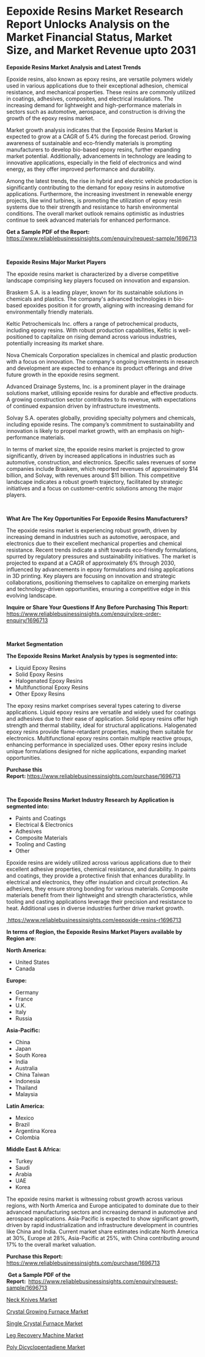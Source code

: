 <p><h1>Eepoxide Resins Market Research Report Unlocks Analysis on the Market Financial Status, Market Size, and Market Revenue upto 2031</h1></p><p><strong>Eepoxide Resins Market Analysis and Latest Trends</strong></p>
<p><p>Epoxide resins, also known as epoxy resins, are versatile polymers widely used in various applications due to their exceptional adhesion, chemical resistance, and mechanical properties. These resins are commonly utilized in coatings, adhesives, composites, and electrical insulations. The increasing demand for lightweight and high-performance materials in sectors such as automotive, aerospace, and construction is driving the growth of the epoxy resins market.</p><p>Market growth analysis indicates that the Eepoxide Resins Market is expected to grow at a CAGR of 5.4% during the forecast period. Growing awareness of sustainable and eco-friendly materials is prompting manufacturers to develop bio-based epoxy resins, further expanding market potential. Additionally, advancements in technology are leading to innovative applications, especially in the field of electronics and wind energy, as they offer improved performance and durability.</p><p>Among the latest trends, the rise in hybrid and electric vehicle production is significantly contributing to the demand for epoxy resins in automotive applications. Furthermore, the increasing investment in renewable energy projects, like wind turbines, is promoting the utilization of epoxy resin systems due to their strength and resistance to harsh environmental conditions. The overall market outlook remains optimistic as industries continue to seek advanced materials for enhanced performance.</p></p>
<p><strong>Get a Sample PDF of the Report:&nbsp;</strong> <a href="https://www.reliablebusinessinsights.com/enquiry/request-sample/1696713?utm_campaign=1113&utm_medium=2&utm_source=Github&utm_content=ia&utm_term=20102024&utm_id=eepoxide-resins">https://www.reliablebusinessinsights.com/enquiry/request-sample/1696713</a></p>
<p>&nbsp;</p>
<p><strong>Eepoxide Resins Major Market Players</strong></p>
<p><p>The epoxide resins market is characterized by a diverse competitive landscape comprising key players focused on innovation and expansion. </p><p>Braskem S.A. is a leading player, known for its sustainable solutions in chemicals and plastics. The company's advanced technologies in bio-based epoxides position it for growth, aligning with increasing demand for environmentally friendly materials.</p><p>Keltic Petrochemicals Inc. offers a range of petrochemical products, including epoxy resins. With robust production capabilities, Keltic is well-positioned to capitalize on rising demand across various industries, potentially increasing its market share.</p><p>Nova Chemicals Corporation specializes in chemical and plastic production with a focus on innovation. The company's ongoing investments in research and development are expected to enhance its product offerings and drive future growth in the epoxide resins segment.</p><p>Advanced Drainage Systems, Inc. is a prominent player in the drainage solutions market, utilising epoxide resins for durable and effective products. A growing construction sector contributes to its revenue, with expectations of continued expansion driven by infrastructure investments.</p><p>Solvay S.A. operates globally, providing specialty polymers and chemicals, including epoxide resins. The company’s commitment to sustainability and innovation is likely to propel market growth, with an emphasis on high-performance materials.</p><p>In terms of market size, the epoxide resins market is projected to grow significantly, driven by increased applications in industries such as automotive, construction, and electronics. Specific sales revenues of some companies include Braskem, which reported revenues of approximately $14 billion, and Solvay, with revenues around $11 billion. This competitive landscape indicates a robust growth trajectory, facilitated by strategic initiatives and a focus on customer-centric solutions among the major players.</p></p>
<p>&nbsp;</p>
<p><strong>What Are The Key Opportunities For Eepoxide Resins Manufacturers?</strong></p>
<p><p>The epoxide resins market is experiencing robust growth, driven by increasing demand in industries such as automotive, aerospace, and electronics due to their excellent mechanical properties and chemical resistance. Recent trends indicate a shift towards eco-friendly formulations, spurred by regulatory pressures and sustainability initiatives. The market is projected to expand at a CAGR of approximately 6% through 2030, influenced by advancements in epoxy formulations and rising applications in 3D printing. Key players are focusing on innovation and strategic collaborations, positioning themselves to capitalize on emerging markets and technology-driven opportunities, ensuring a competitive edge in this evolving landscape.</p></p>
<p><strong>Inquire or Share Your Questions If Any Before Purchasing This Report:</strong> <a href="https://www.reliablebusinessinsights.com/enquiry/pre-order-enquiry/1696713?utm_campaign=1113&utm_medium=2&utm_source=Github&utm_content=ia&utm_term=20102024&utm_id=eepoxide-resins">https://www.reliablebusinessinsights.com/enquiry/pre-order-enquiry/1696713</a></p>
<p>&nbsp;</p>
<p><strong>Market Segmentation</strong></p>
<p><strong>The Eepoxide Resins Market Analysis by types is segmented into:</strong></p>
<p><ul><li>Liquid Epoxy Resins</li><li>Solid Epoxy Resins</li><li>Halogenated Epoxy Resins</li><li>Multifunctional Epoxy Resins</li><li>Other Epoxy Resins</li></ul></p>
<p><p>The epoxy resins market comprises several types catering to diverse applications. Liquid epoxy resins are versatile and widely used for coatings and adhesives due to their ease of application. Solid epoxy resins offer high strength and thermal stability, ideal for structural applications. Halogenated epoxy resins provide flame-retardant properties, making them suitable for electronics. Multifunctional epoxy resins contain multiple reactive groups, enhancing performance in specialized uses. Other epoxy resins include unique formulations designed for niche applications, expanding market opportunities.</p></p>
<p><strong>Purchase this Report:&nbsp;</strong><a href="https://www.reliablebusinessinsights.com/purchase/1696713?utm_campaign=1113&utm_medium=2&utm_source=Github&utm_content=ia&utm_term=20102024&utm_id=eepoxide-resins">https://www.reliablebusinessinsights.com/purchase/1696713</a></p>
<p>&nbsp;</p>
<p><strong>The Eepoxide Resins Market Industry Research by Application is segmented into:</strong></p>
<p><ul><li>Paints and Coatings</li><li>Electrical & Electronics</li><li>Adhesives</li><li>Composite Materials</li><li>Tooling and Casting</li><li>Other</li></ul></p>
<p><p>Epoxide resins are widely utilized across various applications due to their excellent adhesive properties, chemical resistance, and durability. In paints and coatings, they provide a protective finish that enhances durability. In electrical and electronics, they offer insulation and circuit protection. As adhesives, they ensure strong bonding for various materials. Composite materials benefit from their lightweight and strength characteristics, while tooling and casting applications leverage their precision and resistance to heat. Additional uses in diverse industries further drive market growth.</p></p>
<p><a href="https://www.reliablebusinessinsights.com/eepoxide-resins-r1696713?utm_campaign=1113&utm_medium=2&utm_source=Github&utm_content=ia&utm_term=20102024&utm_id=eepoxide-resins">&nbsp;https://www.reliablebusinessinsights.com/eepoxide-resins-r1696713</a></p>
<p><strong>In terms of Region, the Eepoxide Resins Market Players available by Region are:</strong></p>
<p>
    <p> <strong> North America: </strong>
        <ul>
            <li>United States</li>
            <li>Canada</li>
        </ul>
        </p> 
    <p> <strong> Europe: </strong>
        <ul>
            <li>Germany</li>
            <li>France</li>
            <li>U.K.</li>
            <li>Italy</li>
            <li>Russia</li>
        </ul>
        </p> 
    <p> <strong> Asia-Pacific: </strong>
        <ul>
            <li>China</li>
            <li>Japan</li>
            <li>South Korea</li>
            <li>India</li>
            <li>Australia</li>
            <li>China Taiwan</li>
            <li>Indonesia</li>
            <li>Thailand</li>
            <li>Malaysia</li>
        </ul>
        </p> 
    <p> <strong> Latin America: </strong>
        <ul>
            <li>Mexico</li>
            <li>Brazil</li>
            <li>Argentina Korea</li>
            <li>Colombia</li>
        </ul>
        </p> 
    <p> <strong> Middle East & Africa: </strong>
        <ul>
            <li>Turkey</li>
            <li>Saudi</li>
            <li>Arabia</li>
            <li>UAE</li>
            <li>Korea</li>
        </ul>
    </p>
    </p>
<p><p>The epoxide resins market is witnessing robust growth across various regions, with North America and Europe anticipated to dominate due to their advanced manufacturing sectors and increasing demand in automotive and aerospace applications. Asia-Pacific is expected to show significant growth, driven by rapid industrialization and infrastructure development in countries like China and India. Current market share estimates indicate North America at 30%, Europe at 28%, Asia-Pacific at 25%, with China contributing around 17% to the overall market valuation.</p></p>
<p><strong>Purchase this Report: </strong><a href="https://www.reliablebusinessinsights.com/purchase/1696713?utm_campaign=1113&utm_medium=2&utm_source=Github&utm_content=ia&utm_term=20102024&utm_id=eepoxide-resins">https://www.reliablebusinessinsights.com/purchase/1696713</a></p>
<p>&nbsp;<strong>Get a Sample PDF of the Report:&nbsp;&nbsp;</strong><a href="https://www.reliablebusinessinsights.com/enquiry/request-sample/1696713?utm_campaign=1113&utm_medium=2&utm_source=Github&utm_content=ia&utm_term=20102024&utm_id=eepoxide-resins">https://www.reliablebusinessinsights.com/enquiry/request-sample/1696713</a></p>
<p><strong></strong></p>
<p><p><a href="https://www.linkedin.com/pulse/global-neck-knives-market-opportunities-challenges2024-vmfxe?utm_campaign=1113&utm_medium=2&utm_source=Github&utm_content=ia&utm_term=20102024&utm_id=eepoxide-resins">Neck Knives Market</a></p><p><a href="https://issuu.com/reportprime-2/docs/crystal-growing-furnace-market-size_543e2cab4fa3cc?utm_campaign=1113&utm_medium=2&utm_source=Github&utm_content=ia&utm_term=20102024&utm_id=eepoxide-resins">Crystal Growing Furnace Market</a></p><p><a href="https://issuu.com/reportprime-2/docs/single-crystal-furnace-market-size-_8ad888002f51f6?utm_campaign=1113&utm_medium=2&utm_source=Github&utm_content=ia&utm_term=20102024&utm_id=eepoxide-resins">Single Crystal Furnace Market</a></p><p><a href="https://www.linkedin.com/pulse/leg-recovery-machine-market-opportunities-emerging-global-lgnse?utm_campaign=1113&utm_medium=2&utm_source=Github&utm_content=ia&utm_term=20102024&utm_id=eepoxide-resins">Leg Recovery Machine Market</a></p><p><a href="https://github.com/tewellnudorennk/Market-Research-Report-List-1/blob/main/poly-dicyclopentadiene-market.md?utm_campaign=1113&utm_medium=2&utm_source=Github&utm_content=ia&utm_term=20102024&utm_id=eepoxide-resins">Poly Dicyclopentadiene Market</a></p></p>